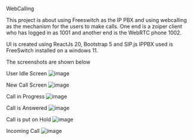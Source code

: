 WebCalling

This project is about using Freeswitch as the IP PBX and using webcalling as the mechanism for the users to make calls. 
One end is a zoiper client who has logged in as 1001
and another end is the WebRTC phone 1002. 

UI is created using ReactJs 20, Bootstrap 5 and SIP.js
IPPBX used is FreeSwitch installed on a windows 11.

The screenshots are shown below

User Idle Screen
![image](https://github.com/user-attachments/assets/a3c307a3-386c-4537-b328-24766e929298)

New Call Screen
![image](https://github.com/user-attachments/assets/55980b87-16b8-4b4d-b97d-6abc9d58b0e7)

Call in Progress
![image](https://github.com/user-attachments/assets/adb37ded-759f-47a8-a368-a9cae2dafc32)

Call is Answered
![image](https://github.com/user-attachments/assets/1a910156-9d35-4ea9-8e31-94529f990188)

Call is put on Hold
![image](https://github.com/user-attachments/assets/74ed5b1d-c674-498d-ae7a-5b14564de8d9)

Incoming Call
![image](https://github.com/user-attachments/assets/2ba24126-748b-443c-8840-4b57740af030)
